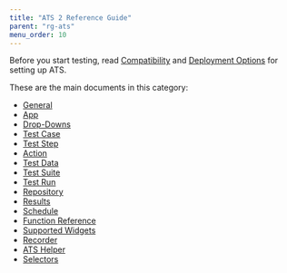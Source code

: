 ```yaml
---
title: "ATS 2 Reference Guide"
parent: "rg-ats"
menu_order: 10
---
```


Before you start testing, read [Compatibility](ov-compatibility) and [Deployment Options](ov-deployment) for setting up ATS.

These are the main documents in this category:

* [General](rg-two-general)
* [App](rg-two-app)
* [Drop-Downs](rg-two-drop-down)
* [Test Case](rg-two-test-case)
* [Test Step](rg-two-test-step)
* [Action](rg-two-action)
* [Test Data](rg-two-test-data)
* [Test Suite](rg-two-test-suite)
* [Test Run](rg-two-test-run)
* [Repository](rg-two-repository)
* [Results](rg-two-results)
* [Schedule](rg-two-schedule)
* [Function Reference](rg-two-function-reference)
* [Supported Widgets](rg-two-supported-widgets)
* [Recorder](rg-two-recorder)
* [ATS Helper](rg-two-ats-helper)
* [Selectors](rg-two-selectors)
